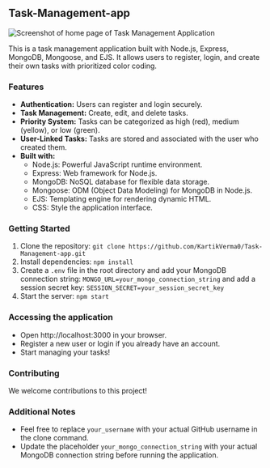 ## Task-Management-app
![Screenshot of home page of Task Management Application](https://github.com/KartikVerma0/Task-Management-app/assets/97230777/a58a5682-8609-4eeb-a401-6cda6151db72)


This is a task management application built with Node.js, Express, MongoDB, Mongoose, and EJS. It allows users to register, login, and create their own tasks with prioritized color coding.

### Features

-   **Authentication:** Users can register and login securely.
-   **Task Management:** Create, edit, and delete tasks.
-   **Priority System:** Tasks can be categorized as high (red), medium (yellow), or low (green).
-   **User-Linked Tasks:** Tasks are stored and associated with the user who created them.
-   **Built with:**
    -   Node.js: Powerful JavaScript runtime environment.
    -   Express: Web framework for Node.js.
    -   MongoDB: NoSQL database for flexible data storage.
    -   Mongoose: ODM (Object Data Modeling) for MongoDB in Node.js.
    -   EJS: Templating engine for rendering dynamic HTML.
    -   CSS: Style the application interface.

### Getting Started

1. Clone the repository: `git clone https://github.com/KartikVerma0/Task-Management-app.git`
2. Install dependencies: `npm install`
3. Create a `.env` file in the root directory and add your MongoDB connection string: `MONGO_URL=your_mongo_connection_string` and add a session secret key:
   `SESSION_SECRET=your_session_secret_key`
4. Start the server: `npm start`

### Accessing the application

-   Open http://localhost:3000 in your browser.
-   Register a new user or login if you already have an account.
-   Start managing your tasks!

### Contributing

We welcome contributions to this project!

### Additional Notes

-   Feel free to replace `your_username` with your actual GitHub username in the clone command.
-   Update the placeholder `your_mongo_connection_string` with your actual MongoDB connection string before running the application.
